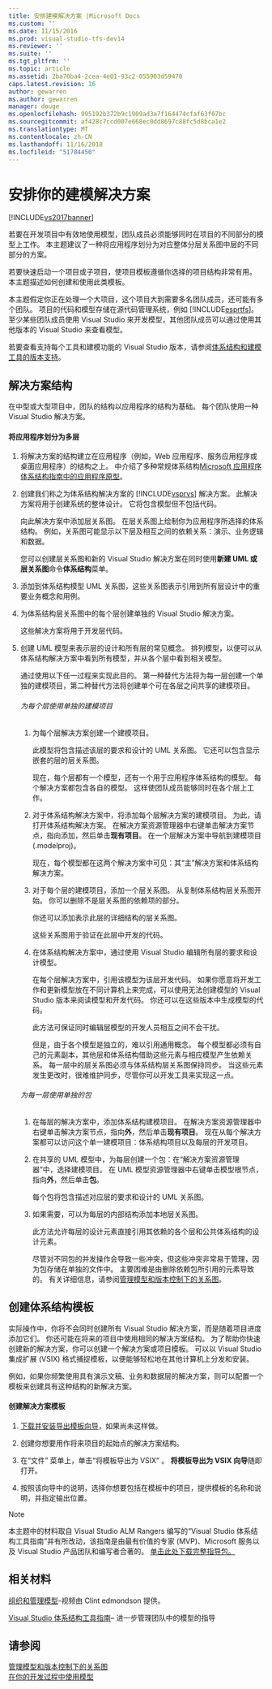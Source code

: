 ```yaml
---
title: 安排建模解决方案 |Microsoft Docs
ms.custom: ''
ms.date: 11/15/2016
ms.prod: visual-studio-tfs-dev14
ms.reviewer: ''
ms.suite: ''
ms.tgt_pltfrm: ''
ms.topic: article
ms.assetid: 2ba70ba4-2cea-4e01-93c2-055903d59470
caps.latest.revision: 16
author: gewarren
ms.author: gewarren
manager: douge
ms.openlocfilehash: 995192b372b9c1909ad3a7f164474cfaf63f07bc
ms.sourcegitcommit: af428c7ccd007e668ec0dd8697c88fc5d8bca1e2
ms.translationtype: MT
ms.contentlocale: zh-CN
ms.lasthandoff: 11/16/2018
ms.locfileid: "51784450"
---
```

# <a name="structure-your-modeling-solution"></a>安排你的建模解决方案
[!INCLUDE[vs2017banner](../includes/vs2017banner.md)]

若要在开发项目中有效地使用模型，团队成员必须能够同时在项目的不同部分的模型上工作。 本主题建议了一种将应用程序划分为对应整体分层关系图中层的不同部分的方案。  
  
 若要快速启动一个项目或子项目，使项目模板遵循你选择的项目结构非常有用。 本主题描述如何创建和使用此类模板。  
  
 本主题假定你正在处理一个大项目，这个项目大到需要多名团队成员，还可能有多个团队。 项目的代码和模型存储在源代码管理系统，例如 [!INCLUDE[esprtfs](../includes/esprtfs-md.md)]。 至少某些团队成员使用 Visual Studio 来开发模型，其他团队成员可以通过使用其他版本的 Visual Studio 来查看模型。  
  
 若要查看支持每个工具和建模功能的 Visual Studio 版本，请参阅[体系结构和建模工具的版本支持](../modeling/what-s-new-for-design-in-visual-studio.md#VersionSupport)。  
  
## <a name="solution-structure"></a>解决方案结构  
 在中型或大型项目中，团队的结构以应用程序的结构为基础。 每个团队使用一种 Visual Studio 解决方案。  
  
#### <a name="to-divide-an-application-into-layers"></a>将应用程序划分为多层  
  
1. 将解决方案的结构建立在应用程序（例如，Web 应用程序、服务应用程序或桌面应用程序）的结构之上。 中介绍了多种常规体系结构[Microsoft 应用程序体系结构指南中的应用程序原型](http://go.microsoft.com/fwlink/?LinkId=196681)。  
  
2. 创建我们称之为体系结构解决方案的 [!INCLUDE[vsprvs](../includes/vsprvs-md.md)] 解决方案。 此解决方案将用于创建系统的整体设计。 它将包含模型但不包括代码。  
  
    向此解决方案中添加层关系图。 在层关系图上绘制你为应用程序所选择的体系结构。 例如，关系图可能显示以下层及相互之间的依赖关系：演示、业务逻辑和数据。  
  
    您可以创建层关系图和新的 Visual Studio 解决方案在同时使用**新建 UML 或层关系图**命令**体系结构**菜单。  
  
3. 添加到体系结构模型 UML 关系图，这些关系图表示引用到所有层设计中的重要业务概念和用例。  
  
4. 为体系结构层关系图中的每个层创建单独的 Visual Studio 解决方案。  
  
    这些解决方案将用于开发层代码。  
  
5. 创建 UML 模型来表示层的设计和所有层的常见概念。 排列模型，以便可以从体系结构解决方案中看到所有模型，并从各个层中看到相关模型。  
  
    通过使用以下任一过程来实现此目的。 第一种替代方法将为每一层创建一个单独的建模项目，第二种替代方法将创建单个可在各层之间共享的建模项目。  
  
   ###### <a name="to-use-a-separate-modeling-project-for-each-layer"></a>为每个层使用单独的建模项目  
  
   1. 为每个层解决方案创建一个建模项目。  
  
       此模型将包含描述该层的要求和设计的 UML 关系图。 它还可以包含显示嵌套的层的层关系图。  
  
       现在，每个层都有一个模型，还有一个用于应用程序体系结构的模型。 每个解决方案都包含各自的模型。 这样使团队成员能够同时在各个层上工作。  
  
   2. 对于体系结构解决方案中，将添加每个层解决方案的建模项目。 为此，请打开体系结构解决方案。 在解决方案资源管理器中右键单击解决方案节点，指向添加，然后单击**现有项目**。 在一个层解决方案中导航到建模项目 (.modelproj)。  
  
       现在，每个模型都在这两个解决方案中可见：其“主”解决方案和体系结构解决方案。  
  
   3. 对于每个层的建模项目，添加一个层关系图。 从复制体系结构层关系图开始。 你可以删除不是层关系图的依赖项的部分。  
  
       你还可以添加表示此层的详细结构的层关系图。  
  
       这些关系图用于验证在此层中开发的代码。  
  
   4. 在体系结构解决方案中，通过使用 Visual Studio 编辑所有层的要求和设计模型。  
  
       在每个层解决方案中，引用该模型为该层开发代码。 如果你愿意将开发工作和更新模型放在不同计算机上来完成，可以使用无法创建模型的 Visual Studio 版本来阅读模型和开发代码。 你还可以在这些版本中生成模型的代码。  
  
      此方法可保证同时编辑层模型的开发人员相互之间不会干扰。  
  
      但是，由于各个模型是独立的，难以引用通用概念。 每个模型都必须有自己的元素副本，其他层和体系结构借助这些元素与相应模型产生依赖关系。 每一层中的层关系图必须与体系结构层关系图保持同步。 当这些元素发生更改时，很难维护同步，尽管你可以开发工具来实现这一点。  
  
   ###### <a name="to-use-a-separate-package-for-each-layer"></a>为每一层使用单独的包  
  
   1. 在每层的解决方案中，添加体系结构建模项目。 在解决方案资源管理器中右键单击解决方案节点，指向**外**，然后单击**现有项目**。 现在从每个解决方案都可以访问这个单一建模项目：体系结构项目以及每层的开发项目。  
  
   2. 在共享的 UML 模型中，为每层创建一个包：在“解决方案资源管理器”中，选择建模项目。 在 UML 模型资源管理器中右键单击模型根节点，指向**外**，然后单击**包**。  
  
       每个包将包含描述对应层的要求和设计的 UML 关系图。  
  
   3. 如果需要，可以为每层的内部结构添加本地层关系图。  
  
      此方法允许每层的设计元素直接引用其依赖的各个层和公共体系结构的设计元素。  
  
      尽管对不同包的并发操作会导致一些冲突，但这些冲突非常易于管理，因为包存储在单独的文件中。 主要困难是由删除依赖包所引用的元素导致的。 有关详细信息，请参阅[管理模型和版本控制下的关系图](../modeling/manage-models-and-diagrams-under-version-control.md)。  
  
## <a name="creating-architecture-templates"></a>创建体系结构模板  
 实际操作中，你将不会同时创建所有 Visual Studio 解决方案，而是随着项目进度添加它们。 你还可能在将来的项目中使用相同的解决方案结构。  为了帮助你快速创建新的解决方案，你可以创建一个解决方案或项目模板。 可以以 Visual Studio 集成扩展 (VSIX) 格式捕捉模板，以便能够轻松地在其他计算机上分发和安装。  
  
 例如，如果你频繁使用具有演示文稿、业务和数据层的解决方案，则可以配置一个模板来创建具有这种结构的新解决方案。  
  
#### <a name="to-create-a-solution-template"></a>创建解决方案模板  
  
1.  [下载并安装导出模板向导](http://go.microsoft.com/fwlink/?LinkId=196686)，如果尚未这样做。  
  
2.  创建你想要用作将来项目的起始点的解决方案结构。  
  
3.  在“文件”  菜单上，单击“将模板导出为 VSIX” 。 **将模板导出为 VSIX 向导**随即打开。  
  
4.  按照该向导中的说明，选择你想要包括在模板中的项目，提供模板的名称和说明，并指定输出位置。  
  
> [!NOTE]
>  本主题中的材料取自 Visual Studio ALM Rangers 编写的“Visual Studio 体系结构工具指南”并有所改动，该指南是由最有价值的专家 (MVP)、Microsoft 服务以及 Visual Studio 产品团队和编写者合著的。 [单击此处下载完整指导包。](http://go.microsoft.com/fwlink/?LinkID=191984)  
  
## <a name="related-materials"></a>相关材料  
 [组织和管理模型](http://channel9.msdn.com/posts/clinted/UML-with-VS-2010-Part-9-Organizing-and-Managing-Your-Models/)-视频由 Clint edmondson 提供。  
  
 [Visual Studio 体系结构工具指南](../modeling/visual-studio-architecture-tooling-guidance.md)– 进一步管理团队中的模型的指导  
  
## <a name="see-also"></a>请参阅  
 [管理模型和版本控制下的关系图](../modeling/manage-models-and-diagrams-under-version-control.md)   
 [在你的开发过程中使用模型](../modeling/use-models-in-your-development-process.md)




